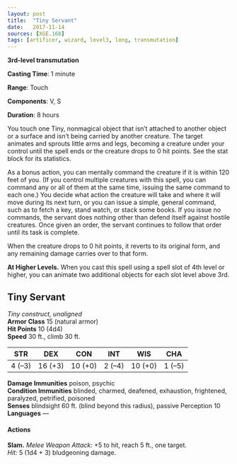 ```yaml
---
layout: post
title:  "Tiny Servant"
date:   2017-11-14
sources: [XGE.168]
tags: [artificer, wizard, level3, long, transmutation]
---
```


**3rd-level transmutation**

**Casting Time**: 1 minute

**Range**: Touch

**Components**: V, S

**Duration**: 8 hours

You touch one Tiny, nonmagical object that isn’t attached to another object or a surface and isn’t being carried by another creature. The target animates and sprouts little arms and legs, becoming a creature under your control until the spell ends or the creature drops to 0 hit points. See the stat block for its statistics.

As a bonus action, you can mentally command the creature if it is within 120 feet of you. (If you control multiple creatures with this spell, you can command any or all of them at the same time, issuing the same command to each one.) You decide what action the creature will take and where it will move during its next turn, or you can issue a simple, general command, such as to fetch a key, stand watch, or stack some books. If you issue no commands, the servant does nothing other than defend itself against hostile creatures. Once given an order, the servant continues to follow that order until its task is complete.

When the creature drops to 0 hit points, it reverts to its original form, and any remaining damage carries over to that form.

**At Higher Levels.** When you cast this spell using a spell slot of 4th level or higher, you can animate two additional objects for each slot level above 3rd.

## Tiny Servant

*Tiny construct, unaligned*  
**Armor Class** 15 (natural armor)  
**Hit Points** 10 (4d4)  
**Speed** 30 ft., climb 30 ft.

|STR   | DEX   | CON   |INT   |WIS    |CHA   |
|:----:|:-----:|:-----:|:----:|:-----:|:----:|
|4 (–3)|16 (+3)|10 (+0)|2 (–4)|10 (+0)|1 (–5)|

**Damage Immunities** poison, psychic  
**Condition Immunities** blinded, charmed, deafened, exhaustion, frightened, paralyzed, petrified, poisoned  
**Senses** blindsight 60 ft. (blind beyond this radius), passive Perception 10  
**Languages** —

#### Actions
**Slam.** *Melee Weapon Attack:* +5 to hit, reach 5 ft., one target.  
*Hit:* 5 (1d4 + 3) bludgeoning damage.
